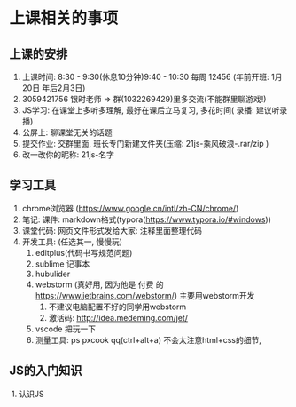 # 上课相关的事项

## 上课的安排

1. 上课时间: 8:30 - 9:30(休息10分钟)9:40 - 10:30 每周 12456 (年前开班: 1月20日 年后2月3日)
2. 3059421756 银时老师 => 群(1032269429)里多交流(不能群里聊游戏!)
3. JS学习: 在课堂上多听多理解, 最好在课后立马复习, 多花时间( 录播: 建议听录播)
4. 公屏上: 聊课堂无关的话题 
5. 提交作业: 交群里面, 班长专门新建文件夹(压缩: 21js-乘风破浪-.rar/zip )
6. 改一改你的昵称: 21js-名字

## 学习工具

1. chrome浏览器 (https://www.google.cn/intl/zh-CN/chrome/)
2. 笔记: 课件: markdown格式(typora(https://www.typora.io/#windows)) 
3. 课堂代码: 网页文件形式发给大家: 注释里面整理代码
4. 开发工具: (任选其一, 慢慢玩)
   1. editplus(代码书写规范问题) 
   2. sublime 记事本
   3. hubulider 
   4. webstorm (真好用, 因为他是 付费 的 https://www.jetbrains.com/webstorm/) 主要用webstorm开发
      1. 不建议电脑配置不好的同学用webstorm
      2. 激活码: http://idea.medeming.com/jet/
   5. vscode 把玩一下
   6. 测量工具: ps pxcook qq(ctrl+alt+a) 不会太注意html+css的细节,

## JS的入门知识

​	1. 认识JS